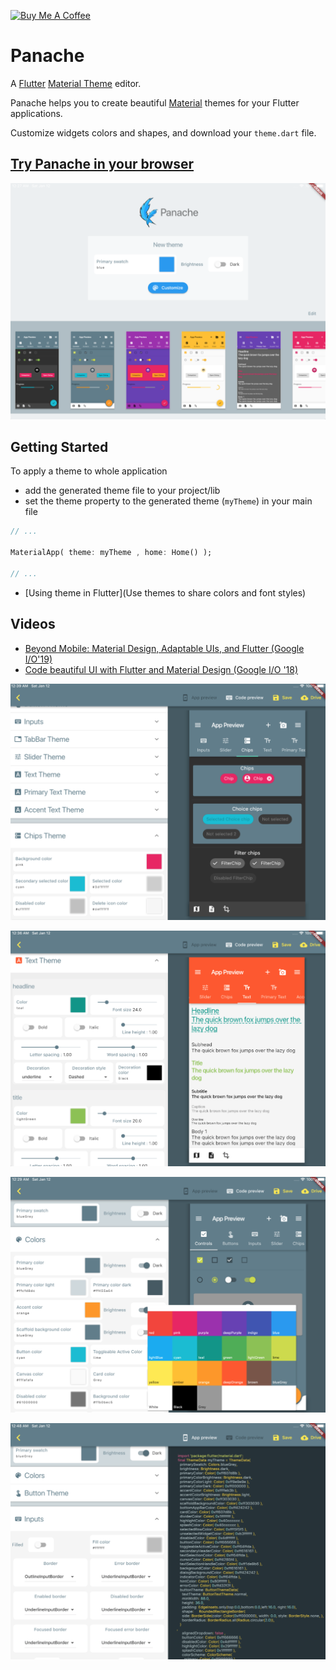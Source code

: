 <a href="https://www.buymeacoffee.com/6NHRAj4P5" target="_blank"><img src="https://bmc-cdn.nyc3.digitaloceanspaces.com/BMC-button-images/custom_images/orange_img.png" alt="Buy Me A Coffee" style="height: auto !important;width: auto !important;" ></a>



# Panache

A [Flutter](https://flutter.io) [Material Theme](https://docs.flutter.io/flutter/material/ThemeData-class.html) editor. 

Panache helps you to create beautiful [Material](http://material.io) themes for your Flutter applications.

Customize widgets colors and shapes, and download your `theme.dart` file.

## [Try Panache in your browser](https://rxlabz.github.io/panache)

![home](docs/assets/home.png)

## Getting Started

To apply a theme to whole application 
- add the generated theme file to your project/lib 
- set the theme property to the generated theme (`myTheme`) in your main file

```dart
// ...

MaterialApp( theme: myTheme , home: Home() );

// ...
```
 
- [Using theme in Flutter](Use themes to share colors and font styles)

## Videos

- [Beyond Mobile: Material Design, Adaptable UIs, and Flutter (Google I/O'19)](https://www.youtube.com/watch?v=YSULAJf6R6M)
- [Code beautiful UI with Flutter and Material Design (Google I/O '18)](https://www.youtube.com/watch?v=hA0hrpR-o8U)

![screenshot](docs/assets/screenshot.png)

![screenshot2](docs/assets/screenshot2.png)

![screenshot3](docs/assets/screenshot3.png)

![screenshot4](docs/assets/screenshot4.png)

